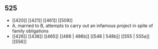 ## 525
- [[420]] [[421]] [[461]] [[509]] 
- A, married to B, attempts to carry out an infamous project in spite of family obligations
- [[426]] [[438]] [[465]] [[486 | 486b]] [[548 | 548b]] [[555 | 555a]] [[556]] 

